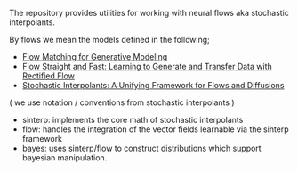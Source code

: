 The repository provides utilities for working with neural flows aka stochastic interpolants.

By flows we mean the models defined in the following;

- [Flow Matching for Generative Modeling](https://arxiv.org/abs/2210.02747)
- [Flow Straight and Fast: Learning to Generate and Transfer Data with Rectified Flow](https://arxiv.org/abs/2209.03003)
- [Stochastic Interpolants: A Unifying Framework for Flows and Diffusions](https://arxiv.org/abs/2303.08797)

( we use notation / conventions from stochastic interpolants )

- sinterp: implements the core math of stochastic interpolants
- flow: handles the integration of the vector fields learnable via the sinterp framework
- bayes: uses sinterp/flow to construct distributions which support bayesian manipulation.